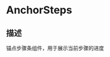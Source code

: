 # AnchorSteps

## 描述
锚点步骤条组件，用于展示当前步骤的进度

<demo src="./demo/basic.vue" title="基本用法" desc="使用slot插槽自定义步骤条内容"></demo>

